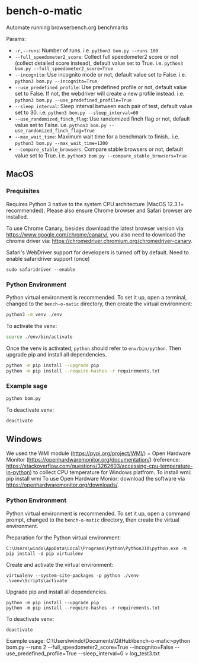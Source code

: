 # bench-o-matic
Automate running browserbench.org benchmarks

Params:
* `-r,--runs`: Number of runs. i.e. `python3 bom.py --runs 100`
* `--full_speedometer2_score`: Collect full speedometer2 score or not (collect detailed score instead), default value set to True. i.e. `python3 bom.py --full_speedometer2_score=True`
* `--incognito`: Use incognito mode or not, default value set to False. i.e. `python3 bom.py --incognito=True`
* `--use_predefined_profile`: Use predefined profile or not, default value set to False. If not, the webdriver will create a new profile instead. i.e. `python3 bom.py --use_predefined_profile=True`
* `--sleep_interval`: Sleep interval between each pair of test, default value set to 30. i.e. `python3 bom.py --sleep_interval=60`
* `--use_randomized_finch_flag`: Use randomized finch flag or not, default value set to False. i.e. `python3 bom.py --use_randomized_finch_flag=True`
* `--max_wait_time`: Maximum wait time for a benchmark to finish.. i.e. `python3 bom.py --max_wait_time=1200`
* `--compare_stable_browsers`: Compare stable browsers or not, default value set to True. i.e. `python3 bom.py --compare_stable_browsers=True`

## MacOS
### Prequisites
Requires Python 3 native to the system CPU architecture (MacOS 12.3.1+ recommended).
Please also ensure Chrome browser and Safari browser are installed.

To use Chrome Canary, besides download the latest browser version via: https://www.google.com/chrome/canary/, you also need to download the chrome driver via: https://chromedriver.chromium.org/chromedriver-canary.

Safari's WebDriver support for developers is turned off by default. Need to enable safaridriver support (once)

```
sudo safaridriver --enable
```

### Python Environment

Python virtual environment is recommended. To set it up, open a terminal, changed to the `bench-o-matic` directory, then create the virtual environment:

```bash
python3 -m venv ./env
```

To activate the venv:

```bash
source ./env/bin/activate
```

Once the venv is activated, `python` should refer to `env/bin/python`. Then upgrade pip and install all dependencies.


```bash
python -m pip install --upgrade pip
python -m pip install --require-hashes -r requirements.txt
```

### Example sage
```bash
python bom.py
```

To deactivate venv:

```bash
deactivate
```

## Windows
We used the WMI module (https://pypi.org/project/WMI/) + Open Hardware Monitor (https://openhardwaremonitor.org/documentation/) (reference: https://stackoverflow.com/questions/3262603/accessing-cpu-temperature-in-python) to collect CPU temperature for Windows platfrom.
To install wmi: pip install wmi
To use Open Hardware Monior: download the software via https://openhardwaremonitor.org/downloads/.

### Python Environment

Python virtual environment is recommended. To set it up, open a command prompt, changed to the `bench-o-matic` directory, then create the virtual environment.

Preparation for the Python virtual environment:

```
C:\Users\windo\AppData\Local\Programs\Python\Python310\python.exe -m pip install -U pip virtualenv
```

Create and activate the virtual environment:
```
virtualenv --system-site-packages -p python ./venv
.\venv\Scripts\activate
```

Upgrade pip and install all dependencies.


```
python -m pip install --upgrade pip
python -m pip install --require-hashes -r requirements.txt
```

To deactivate venv:

```
deactivate
```

Example usage: C:\Users\windo\Documents\GitHub\bench-o-matic>python bom.py --runs 2 --full_speedometer2_score=True --incognito=False --use_predefined_profile=True --sleep_interval=0 > log_test3.txt